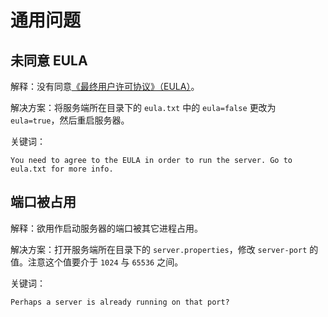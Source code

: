 # 通用问题

## 未同意 EULA

解释：没有同意[《最终用户许可协议》（EULA）](https://www.minecraft.net/zh-hans/eula)。

解决方案：将服务端所在目录下的 `eula.txt` 中的 `eula=false` 更改为 `eula=true`，然后重启服务器。

关键词：

```
You need to agree to the EULA in order to run the server. Go to eula.txt for more info.
```

## 端口被占用

解释：欲用作启动服务器的端口被其它进程占用。

解决方案：打开服务端所在目录下的 `server.properties`，修改 `server-port` 的值。注意这个值要介于 `1024` 与 `65536` 之间。

关键词：

```
Perhaps a server is already running on that port?
```

